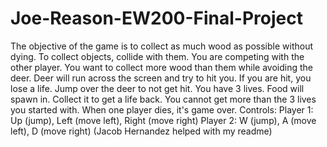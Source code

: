 # Joe-Reason-EW200-Final-Project
The objective of the game is to collect as much wood as possible without dying.
To collect objects, collide with them.
You are competing with the other player. You want to collect more wood than them while avoiding the deer.
Deer will run across the screen and try to hit you. If you are hit, you lose a life. Jump over the deer to not get hit.
You have 3 lives. Food will spawn in. Collect it to get a life back. You cannot get more than the 3 lives you started with.
When one player dies, it's game over.
Controls:
  Player 1: Up (jump), Left (move left), Right (move right)
  Player 2: W (jump), A (move left), D (move right)
(Jacob Hernandez helped with my readme)
